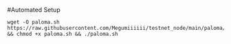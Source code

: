 #Automated Setup
```
wget -O paloma.sh https://raw.githubusercontent.com/Megumiiiiii/testnet_node/main/paloma/paloma.sh && chmod +x paloma.sh && ./paloma.sh
```
